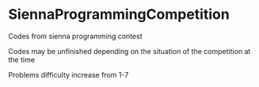 # SiennaProgrammingCompetition
Codes from sienna programming contest

Codes may be unfinished depending on the situation of the competition at the time

Problems difficulty increase from 1-7
